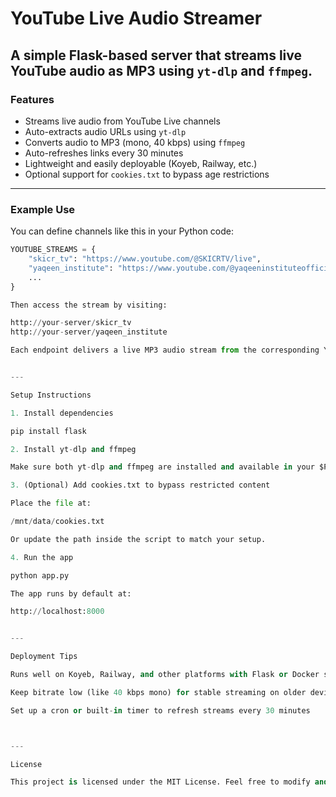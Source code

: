 
# YouTube Live Audio Streamer

A simple Flask-based server that streams live YouTube audio as MP3 using `yt-dlp` and `ffmpeg`.
---

### Features

- Streams live audio from YouTube Live channels
- Auto-extracts audio URLs using `yt-dlp`
- Converts audio to MP3 (mono, 40 kbps) using `ffmpeg`
- Auto-refreshes links every 30 minutes
- Lightweight and easily deployable (Koyeb, Railway, etc.)
- Optional support for `cookies.txt` to bypass age restrictions

---

### Example Use

You can define channels like this in your Python code:

```python
YOUTUBE_STREAMS = {
    "skicr_tv": "https://www.youtube.com/@SKICRTV/live",
    "yaqeen_institute": "https://www.youtube.com/@yaqeeninstituteofficial/live",
    ...
}

Then access the stream by visiting:

http://your-server/skicr_tv
http://your-server/yaqeen_institute

Each endpoint delivers a live MP3 audio stream from the corresponding YouTube Live channel.


---

Setup Instructions

1. Install dependencies

pip install flask

2. Install yt-dlp and ffmpeg

Make sure both yt-dlp and ffmpeg are installed and available in your $PATH.

3. (Optional) Add cookies.txt to bypass restricted content

Place the file at:

/mnt/data/cookies.txt

Or update the path inside the script to match your setup.

4. Run the app

python app.py

The app runs by default at:

http://localhost:8000


---

Deployment Tips

Runs well on Koyeb, Railway, and other platforms with Flask or Docker support

Keep bitrate low (like 40 kbps mono) for stable streaming on older devices or slower connections

Set up a cron or built-in timer to refresh streams every 30 minutes



---

License

This project is licensed under the MIT License. Feel free to modify and reuse as needed.



